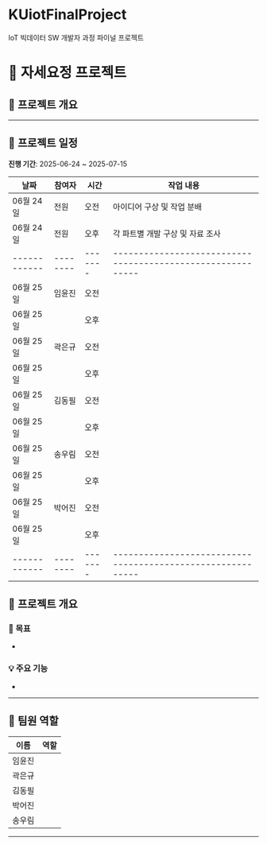 # KUiotFinalProject
IoT 빅데이터 SW 개발자 과정 파이널 프로젝트

# 📘 자세요정 프로젝트

## 📝 프로젝트 개요
> 

---
## 📅 프로젝트 일정  
**진행 기간**: 2025-06-24 ~ 2025-07-15

| 날짜       | 참여자 | 시간  | 작업 내용                                                  |
|------------|--------|-------|-----------------------------------------------------------|
| 06월 24일  | 전원   | 오전  | 아이디어 구상 및 작업 분배                                |
| 06월 24일  | 전원   | 오후  | 각 파트별 개발 구상 및 자료 조사                          |
|------------|--------|-------|-----------------------------------------------------------|
| 06월 25일  | 임윤진 | 오전  |                                                  |
| 06월 25일  |  | 오후  |                                                 |
| 06월 25일  | 곽은규 | 오전  |                                                  |
| 06월 25일  |  | 오후  |                                                   |
| 06월 25일  | 김동필 | 오전  |                                                  |
| 06월 25일  |  | 오후  |                                                  |
| 06월 25일  | 송우림 | 오전  |                                                  |
| 06월 25일  |  | 오후  |                                                  |
| 06월 25일  | 박어진 | 오전  |                                                 |
| 06월 25일  |  | 오후  |                                                 |
|------------|--------|-------|-----------------------------------------------------------|

## 📌 프로젝트 개요

### 🎯 목표
- 

### 💡 주요 기능
- 

---
## 👥 팀원 역할

| 이름 | 역할 |
|------|------|
| 임윤진 | |
| 곽은규 |  |
| 김동필 |  |
| 박어진 | |
| 송우림 | |

---

